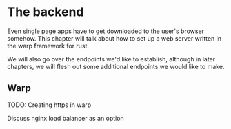 # The backend

Even single page apps have to get downloaded to the user's browser somehow.  This chapter will talk
about how to set up a web server written in the warp framework for rust.

We will also go over the endpoints we'd like to establish, although in later chapters, we will flesh
out some additional endpoints we would like to make.

## Warp

TODO: Creating https in warp
	
Discuss nginx load balancer as an option